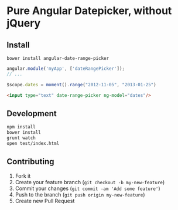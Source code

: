 # Pure Angular Datepicker, without jQuery

## Install

```
bower install angular-date-range-picker
```

```js
angular.module('myApp', ['dateRangePicker']);
// ...

$scope.dates = moment().range("2012-11-05", "2013-01-25")
```


```html
<input type="text" date-range-picker ng-model="dates"/>
```



## Development

```bash
npm install
bower install
grunt watch
open test/index.html
```

## Contributing

1. Fork it
2. Create your feature branch (`git checkout -b my-new-feature`)
3. Commit your changes (`git commit -am 'Add some feature'`)
4. Push to the branch (`git push origin my-new-feature`)
5. Create new Pull Request

